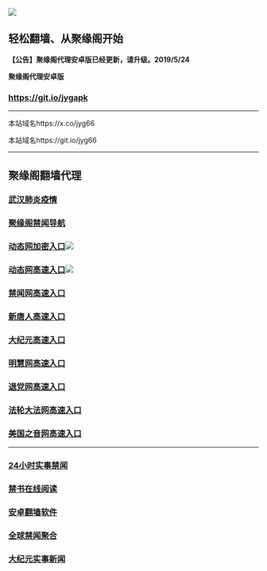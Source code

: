 ![](https://raw.githubusercontent.com/hao369/a/master/j.jpg)



## 轻松翻墙、从聚缘阁开始



**【公告】聚缘阁代理安卓版已经更新，请升级。2019/5/24**

 
**聚缘阁代理安卓版**
### https://git.io/jygapk  

***

本站域名https://x.co/jyg66 

本站域名https://git.io/jyg66



***






## 聚缘阁翻墙代理 

### [武汉肺炎疫情](http://w1.abc.26268888.com)

### [聚缘阁禁闻导航](http://cheshi.15bg172.am/dh)

### [动态网加密入口](http://cheshi.15bg172.am/65/jyg/2587)![](https://raw.githubusercontent.com/hao369/a/master/jygdl.gif)

### [动态网高速入口](http://dpr.15bg172.am/d/2587/1369)![](https://raw.githubusercontent.com/hao369/a/master/jygdl.gif)

### [禁闻网高速入口](https://lvfoxy9qf0.execute-api.ap-northeast-1.amazonaws.com/va)

### [新唐人高速入口](http://dpr.15bg172.am/d/2587/5)

### [大纪元高速入口](http://dpr.15bg172.am/d/2587/7)

### [明慧网高速入口](http://dpr.15bg172.am/d/2587/3)

### [退党网高速入口](http://dpr.15bg172.am/d/2587/8)

### [法轮大法网高速入口](http://dpr.15bg172.am/d/2587/15)

### [美国之音网高速入口](http://dpr.15bg172.am/d/2587/18)




***






### [24小时实事禁闻](https://git.io/fj3Go)

### [禁书在线阅读](https://github.com/txyzum203/djy/blob/master/gb/9p.md?flntdtv#1)


### [安卓翻墙软件](https://git.io/afq)

### [全球禁闻聚合](https://github.com/gfw-breaker/banned-news1/blob/master/README.md)

### [大纪元实事新闻](https://git.io/fjmgE)






